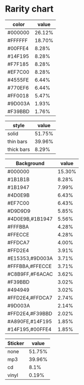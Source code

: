# Rarity chart

|color             |value|
|-----------------|------|
|#000000          |26.12%|
|#FFFFFF          |18.70%|
|#00FFE4          |8.28% |
|#14F195          |8.28% |
|#F7F185          |8.28% |
|#EF7C00          |8.28% |
|#4555FE          |6.44% |
|#770EF6          |6.44% |
|#FF0018          |5.47% |
|#9D003A          |1.93% |
|#F39BBD          |1.76% |



|style             |value|
|-----------------|------|
|solid            |51.75%|
|thin bars        |39.96%|
|thick bars       |8.29% |


|Background       |value |
|-----------------|------|
|#000000          |15.30%|
|#1B1B1B          |8.28% |
|#1B1947          |7.99% |
|#4D0E9B          |6.43% |
|#EF7C00          |6.43% |
|#D9D9D9          |5.85% |
|#4D0E9B,#1B1947  |5.56% |
|#FFFBBA          |4.28% |
|#FFECCE          |4.28% |
|#FFDCA7          |4.00% |
|#FFD2E4          |3.91% |
|#E15353,#9D003A  |3.71% |
|#FFFBBA,#FFECCE  |3.71% |
|#C8B9FF,#F6ACAC  |3.62% |
|#F39BBD          |3.02% |
|#494949          |3.02% |
|#FFD2E4,#FFDCA7  |2.74% |
|#9D003A          |2.14% |
|#FFD2E4,#F39BBD  |2.02% |
|#A890FE,#14F195  |1.85% |
|#14F195,#00FFE4  |1.85% |


|Sticker          |value |
|-----------------|------|
|none             |51.75%|
|mp3              |39.96%|
|cd               |8.1%  |
|vinyl            |0.19% |
